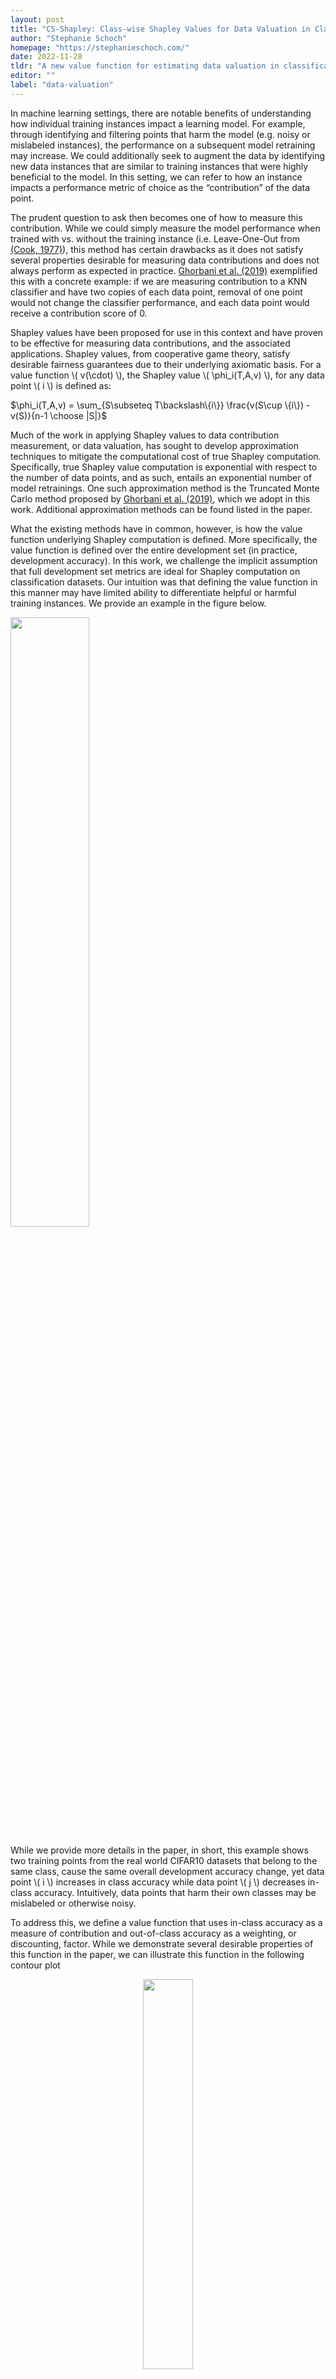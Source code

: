 ```yaml
---
layout: post
title: "CS-Shapley: Class-wise Shapley Values for Data Valuation in Classification"
author: "Stephanie Schoch"
homepage: "https://stephanieschoch.com/"
date: 2022-11-28
tldr: "A new value function for estimating data valuation in classification tasks"
editor: ""
label: "data-valuation"
---
```


In machine learning settings, there are notable benefits of understanding how individual training instances impact a learning model. For example, through identifying and filtering points that harm the model (e.g. noisy or mislabeled instances), the performance on a subsequent model retraining may increase. We could additionally seek to augment the data by identifying new data instances that are similar to training instances that were highly beneficial to the model. In this setting, we can refer to how an instance impacts a performance metric of choice as the “contribution” of the data point.


The prudent question to ask then becomes one of how to measure this contribution. While we could simply measure the model performance when trained with vs. without the training instance (i.e. Leave-One-Out from [(Cook, 1977)](https://www.jstor.org/stable/1268249)), this method has certain drawbacks as it does not satisfy several properties desirable for measuring data contributions and does not always perform as expected in practice. [Ghorbani et al. (2019)](https://proceedings.mlr.press/v97/ghorbani19c.html) exemplified this with a concrete example: if we are measuring contribution to a KNN classifier and have two copies of each data point, removal of one point would not change the classifier performance, and each data point would receive a contribution score of 0. 


Shapley values have been proposed for use in this context and have proven to be effective for measuring data contributions, and the associated applications. Shapley values, from cooperative game theory, satisfy desirable fairness guarantees due to their underlying axiomatic basis. For a value function \\( v(\cdot) \\), the Shapley value \\( \phi_i(T,A,v) \\), for any data point \\( i \\) is defined as:

$\phi_i(T,A,v) = \sum_{S\subseteq T\backslash\{i\}} \frac{v(S\cup \{i\}) - v(S)}{n-1 \choose |S|}$

Much of the work in applying Shapley values to data contribution measurement, or data valuation, has sought to develop approximation techniques to mitigate the computational cost of true Shapley computation. Specifically, true Shapley value computation is exponential with respect to the number of data points, and as such, entails an exponential number of model retrainings. One such approximation method is the Truncated Monte Carlo method proposed by [Ghorbani et al. (2019)](https://proceedings.mlr.press/v97/ghorbani19c.html), which we adopt in this work. Additional approximation methods can be found listed in the paper.
	
What the existing methods have in common, however, is how the value function underlying Shapley computation is defined. More specifically, the value function is defined over the entire development set (in practice, development accuracy). In this work, we challenge the implicit assumption that full development set metrics are ideal for Shapley computation on classification datasets. Our intuition was that defining the value function in this manner may have limited ability to differentiate helpful or harmful training instances. We provide an example in the figure below.

<p>
<img src="{{ site.url }}/figures/2022-11-28-barplot_updated.png" width="50%" align="center">
</p>


While we provide more details in the paper, in short, this example shows two training points from the real world CIFAR10 datasets that belong to the same class, cause the same overall development accuracy change, yet data point \\( i \\) increases in class accuracy while data point \\( j \\) decreases in-class accuracy. Intuitively, data points that harm their own classes may be mislabeled or otherwise noisy.

	
To address this, we define a value function that uses in-class accuracy as a measure of contribution and out-of-class accuracy as a weighting, or discounting, factor. While we demonstrate several desirable properties of this function in the paper, we can illustrate this function in the following contour plot

<p>
<center>
<img src="{{ site.url }}/figures/2022-11-28-fig-cd-contourplot.png" width="40%" align="center">
</center>
</p>


The effect of the out-of-class accuracy is controlled by the value of the in-class accuracy. In other words, when the in-class accuracy is low, the out-of-class accuracy can essentially be ignored. Conversely , when the in-class accuracy is high, the out-of-class accuracy can have a substantial effect on the valuation of an in-class data point.


In the paper, we demonstrate the efficacy of this value function applied to Shapley-based data valuation using three tasks: high-value data removal, noisy data detection, and transferability of data values. Please see our paper for more details!

